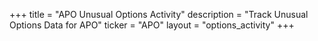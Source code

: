 +++
title = "APO Unusual Options Activity"
description = "Track Unusual Options Data for APO"
ticker = "APO"
layout = "options_activity"
+++

